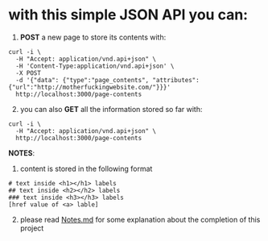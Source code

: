 # with this simple JSON API you can:

1. **POST** a new page to store its contents with:

```
curl -i \
  -H "Accept: application/vnd.api+json" \
  -H 'Content-Type:application/vnd.api+json' \
  -X POST
  -d '{"data": {"type":"page_contents", "attributes":{"url":"http://motherfuckingwebsite.com/"}}}'
  http://localhost:3000/page-contents
```

2. you can also **GET** all the information stored so far with:

```
curl -i \
  -H "Accept: application/vnd.api+json" \
  http://localhost:3000/page-contents
```

**NOTES**:

1. content is stored in the following format

```
# text inside <h1></h1> labels
## text inside <h2></h2> labels
### text inside <h3></h3> labels
[href value of <a> lable]
```

2. please read [Notes.md](Notes.md) for some explanation about the completion of this project